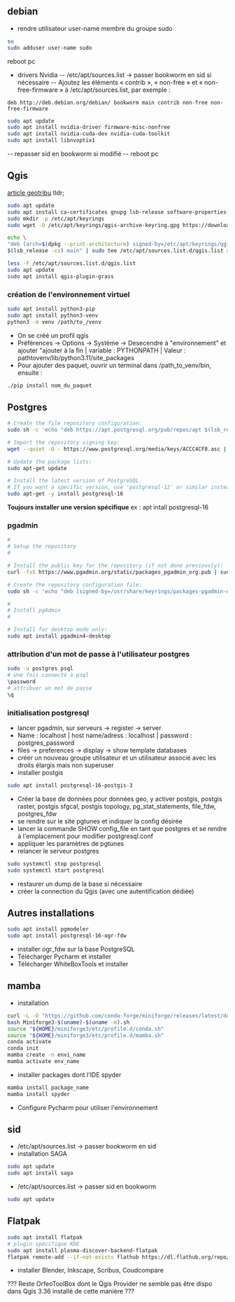 ## debian

- rendre utilisateur user-name membre du groupe sudo
```bash
su
sudo adduser user-name sudo
```

reboot pc

- drivers Nvidia 
-- /etc/apt/sources.list -> passer bookworm en sid si nécessaire
-- Ajoutez les éléments « contrib », « non-free » et « non-free-firmware » à /etc/apt/sources.list, par exemple : 
```
deb http://deb.debian.org/debian/ bookworm main contrib non-free non-free-firmware
```
```bash
sudo apt update
sudo apt install nvidia-driver firmware-misc-nonfree
sudo apt install nvidia-cuda-dev nvidia-cuda-toolkit
sudo apt install libnvoptix1
```
-- repasser sid en bookworm si modifié
-- reboot pc

## Qgis

[article geotribu](https://geotribu.fr/articles/2023/2023-01-05_installer-qgis-sur-ubuntu/#choix)
tldr;

```bash
sudo apt update
sudo apt install ca-certificates gnupg lsb-release software-properties-common
sudo mkdir -p /etc/apt/keyrings
sudo wget -O /etc/apt/keyrings/qgis-archive-keyring.gpg https://download.qgis.org/downloads/qgis-archive-keyring.gpg

echo \
"deb [arch=$(dpkg --print-architecture) signed-by=/etc/apt/keyrings/qgis-archive-keyring.gpg] https://qgis.org/debian \
$(lsb_release -cs) main" | sudo tee /etc/apt/sources.list.d/qgis.list > /dev/null

less -F /etc/apt/sources.list.d/qgis.list
sudo apt update
sudo apt install qgis-plugin-grass
```

### création de l'environnement virtuel

```bash
sudo apt install python3-pip
sudo apt install python3-venv
python3 -m venv /path/to_/venv
```

- On se créé un profil qgis
- Préférences -> Options -> Système -> Desecendre à "environnement" et ajouter "ajouter à la fin | variable : PYTHONPATH | Valeur : pathtovenv/lib/python3.11/site_packages
- Pour ajouter des paquet, ouvrir un terminal dans /path_to_venv/bin, ensuite :

 ```bash
./pip install nom_du_paquet
```

## Postgres

``` bash
# Create the file repository configuration:
sudo sh -c 'echo "deb https://apt.postgresql.org/pub/repos/apt $(lsb_release -cs)-pgdg main" > /etc/apt/sources.list.d/pgdg.list'

# Import the repository signing key:
wget --quiet -O - https://www.postgresql.org/media/keys/ACCC4CF8.asc | sudo apt-key add -

# Update the package lists:
sudo apt-get update

# Install the latest version of PostgreSQL.
# If you want a specific version, use 'postgresql-12' or similar instead of 'postgresql':
sudo apt-get -y install postgresql-16
```

 **Toujours installer une version spécifique** ex : apt intall postgresql-16

### pgadmin

 ```bash
 #
# Setup the repository
#

# Install the public key for the repository (if not done previously):
curl -fsS https://www.pgadmin.org/static/packages_pgadmin_org.pub | sudo gpg --dearmor -o /usr/share/keyrings/packages-pgadmin-org.gpg

# Create the repository configuration file:
sudo sh -c 'echo "deb [signed-by=/usr/share/keyrings/packages-pgadmin-org.gpg] https://ftp.postgresql.org/pub/pgadmin/pgadmin4/apt/$(lsb_release -cs) pgadmin4 main" > /etc/apt/sources.list.d/pgadmin4.list && apt update'

#
# Install pgAdmin
#

# Install for desktop mode only:
sudo apt install pgadmin4-desktop
```

### attribution d'un mot de passe à l'utilisateur postgres

```bash
sudo -u postgres psql
# Une fois connecté à psql
\password
# attribuer un mot de passe
\q
```

### initialisation postgresql

- lancer pgadmin, sur serveurs -> register -> server
- Name : localhost | host name/adress : localhost | password : postgres_password
- files -> preferences -> display -> show template databases
- créer un nouveau groupe utilisateur et un utilisateur associé avec les droits élargis mais non superuser
- installer postgis

```bash
sudo apt install postgresql-16-postgis-3
```

- Créer la base de données pour données geo, y activer postgis, postgis raster, postgis sfgcal, postgis topology, pg_stat_statements, file_fdw, postgres_fdw
- se rendre sur le site pgtunes et indiquer la config désirée
- lancer la commande SHOW config_file en tant que postgres et se rendre à l'emplacement pour modifier postgresql.conf
- appliquer les paramètres de pgtunes
- relancer le serveur postgres

```bash
sudo systemctl stop postgresql
sudo systemctl start postgresql
```


- restaurer un dump de la base si nécessaire
- créer la connection du Qgis (avec une autentification dédiée)

## Autres installations

```bash
sudo apt install pgmodeler
sudo apt install postgresql-16-ogr-fdw
```
- installer ogr_fdw sur la base PostgreSQL
- Télécharger Pycharm et installer
- Télécharger WhiteBoxTools et installer


## mamba

- installation

```bash
curl -L -O "https://github.com/conda-forge/miniforge/releases/latest/download/Miniforge3-$(uname)-$(uname -m).sh"
bash Miniforge3-$(uname)-$(uname -m).sh
source "${HOME}/miniforge3/etc/profile.d/conda.sh"
source "${HOME}/miniforge3/etc/profile.d/mamba.sh"
conda activate
conda init
mamba create -n envi_name
mamba activate env_name
```

- installer packages dont l'IDE spyder

```bash
mamba install package_name
mamba install spyder
```
- Configure Pycharm pour utiliser l'environnement

## sid
- /etc/apt/sources.list -> passer bookworm en sid 
- installation SAGA

```bash
sudo apt update
sudo apt install saga
```
- /etc/apt/sources.list -> passer sid en bookworm

 ```bash
sudo apt update
```
## Flatpak

```bash
sudo apt install flatpak
# plugin spécifique KDE
sudo apt install plasma-discover-backend-flatpak
flatpak remote-add --if-not-exists flathub https://dl.flathub.org/repo/flathub.flatpakrepo
```

- installer Blender, Inkscape, Scribus, Coudcompare

??? Reste OrfeoToolBox dont le Qgis Provider ne semble pas être dispo dans Qgis 3.36 installé de cette manière ??? 

